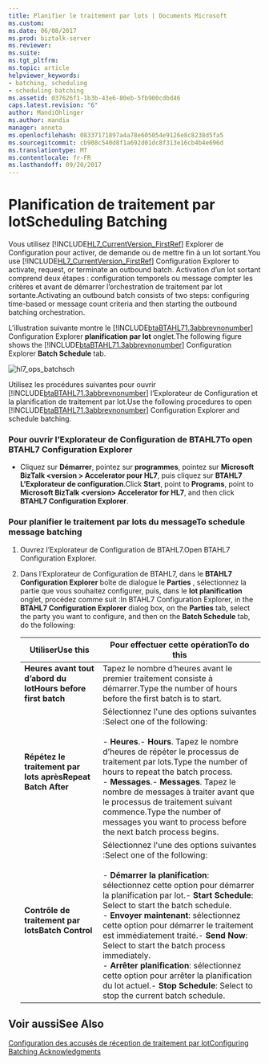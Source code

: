 ```yaml
---
title: Planifier le traitement par lots | Documents Microsoft
ms.custom: 
ms.date: 06/08/2017
ms.prod: biztalk-server
ms.reviewer: 
ms.suite: 
ms.tgt_pltfrm: 
ms.topic: article
helpviewer_keywords:
- batching, scheduling
- scheduling batching
ms.assetid: 037626f1-1b3b-43e6-80eb-5fb900cdbd46
caps.latest.revision: "6"
author: MandiOhlinger
ms.author: mandia
manager: anneta
ms.openlocfilehash: 08337171897a4a78e605054e9126e8c8238d5fa5
ms.sourcegitcommit: cb908c540d8f1a692d01dc8f313e16cb4b4e696d
ms.translationtype: MT
ms.contentlocale: fr-FR
ms.lasthandoff: 09/20/2017
---
```

# <a name="scheduling-batching"></a><span data-ttu-id="173c7-102">Planification de traitement par lot</span><span class="sxs-lookup"><span data-stu-id="173c7-102">Scheduling Batching</span></span>
<span data-ttu-id="173c7-103">Vous utilisez [!INCLUDE[HL7_CurrentVersion_FirstRef](../../includes/hl7-currentversion-firstref-md.md)] Explorer de Configuration pour activer, de demande ou de mettre fin à un lot sortant.</span><span class="sxs-lookup"><span data-stu-id="173c7-103">You use [!INCLUDE[HL7_CurrentVersion_FirstRef](../../includes/hl7-currentversion-firstref-md.md)] Configuration Explorer to activate, request, or terminate an outbound batch.</span></span> <span data-ttu-id="173c7-104">Activation d’un lot sortant comprend deux étapes : configuration temporels ou message compter les critères et avant de démarrer l’orchestration de traitement par lot sortante.</span><span class="sxs-lookup"><span data-stu-id="173c7-104">Activating an outbound batch consists of two steps: configuring time-based or message count criteria and then starting the outbound batching orchestration.</span></span>  
  
 <span data-ttu-id="173c7-105">L’illustration suivante montre le [!INCLUDE[btaBTAHL71.3abbrevnonumber](../../includes/btabtahl71-3abbrevnonumber-md.md)] Configuration Explorer **planification par lot** onglet.</span><span class="sxs-lookup"><span data-stu-id="173c7-105">The following figure shows the [!INCLUDE[btaBTAHL71.3abbrevnonumber](../../includes/btabtahl71-3abbrevnonumber-md.md)] Configuration Explorer **Batch Schedule** tab.</span></span>  
  
 ![](../../adapters-and-accelerators/accelerator-hl7/media/hl7-ops-batchsch.gif "hl7_ops_batchsch")  
  
 <span data-ttu-id="173c7-106">Utilisez les procédures suivantes pour ouvrir [!INCLUDE[btaBTAHL71.3abbrevnonumber](../../includes/btabtahl71-3abbrevnonumber-md.md)] l’Explorateur de Configuration et la planification de traitement par lot.</span><span class="sxs-lookup"><span data-stu-id="173c7-106">Use the following procedures to open [!INCLUDE[btaBTAHL71.3abbrevnonumber](../../includes/btabtahl71-3abbrevnonumber-md.md)] Configuration Explorer and schedule batching.</span></span>  
  
### <a name="to-open-btahl7-configuration-explorer"></a><span data-ttu-id="173c7-107">Pour ouvrir l’Explorateur de Configuration de BTAHL7</span><span class="sxs-lookup"><span data-stu-id="173c7-107">To open BTAHL7 Configuration Explorer</span></span>  
  
-   <span data-ttu-id="173c7-108">Cliquez sur **Démarrer**, pointez sur **programmes**, pointez sur **Microsoft BizTalk \<version > Accelerator pour HL7**, puis cliquez sur **BTAHL7 L’Explorateur de configuration**.</span><span class="sxs-lookup"><span data-stu-id="173c7-108">Click **Start**, point to **Programs**, point to **Microsoft BizTalk \<version> Accelerator for HL7**, and then click **BTAHL7 Configuration Explorer**.</span></span>  
  
### <a name="to-schedule-message-batching"></a><span data-ttu-id="173c7-109">Pour planifier le traitement par lots du message</span><span class="sxs-lookup"><span data-stu-id="173c7-109">To schedule message batching</span></span>  
  
1.  <span data-ttu-id="173c7-110">Ouvrez l’Explorateur de Configuration de BTAHL7.</span><span class="sxs-lookup"><span data-stu-id="173c7-110">Open BTAHL7 Configuration Explorer.</span></span>  
  
2.  <span data-ttu-id="173c7-111">Dans l’Explorateur de Configuration de BTAHL7, dans le **BTAHL7 Configuration Explorer** boîte de dialogue le **Parties** , sélectionnez la partie que vous souhaitez configurer, puis, dans le **lot planification** onglet, procédez comme suit :</span><span class="sxs-lookup"><span data-stu-id="173c7-111">In BTAHL7 Configuration Explorer, in the **BTAHL7 Configuration Explorer** dialog box, on the **Parties** tab, select the party you want to configure, and then on the **Batch Schedule** tab, do the following:</span></span>  
  
    |<span data-ttu-id="173c7-112">Utiliser</span><span class="sxs-lookup"><span data-stu-id="173c7-112">Use this</span></span>|<span data-ttu-id="173c7-113">Pour effectuer cette opération</span><span class="sxs-lookup"><span data-stu-id="173c7-113">To do this</span></span>|  
    |--------------|----------------|  
    |<span data-ttu-id="173c7-114">**Heures avant tout d’abord du lot**</span><span class="sxs-lookup"><span data-stu-id="173c7-114">**Hours before first batch**</span></span>|<span data-ttu-id="173c7-115">Tapez le nombre d’heures avant le premier traitement consiste à démarrer.</span><span class="sxs-lookup"><span data-stu-id="173c7-115">Type the number of hours before the first batch is to start.</span></span>|  
    |<span data-ttu-id="173c7-116">**Répétez le traitement par lots après**</span><span class="sxs-lookup"><span data-stu-id="173c7-116">**Repeat Batch After**</span></span>|<span data-ttu-id="173c7-117">Sélectionnez l'une des options suivantes :</span><span class="sxs-lookup"><span data-stu-id="173c7-117">Select one of the following:</span></span><br /><br /> <span data-ttu-id="173c7-118">-   **Heures**.</span><span class="sxs-lookup"><span data-stu-id="173c7-118">-   **Hours**.</span></span> <span data-ttu-id="173c7-119">Tapez le nombre d’heures de répéter le processus de traitement par lots.</span><span class="sxs-lookup"><span data-stu-id="173c7-119">Type the number of hours to repeat the batch process.</span></span><br /><span data-ttu-id="173c7-120">-   **Messages**.</span><span class="sxs-lookup"><span data-stu-id="173c7-120">-   **Messages**.</span></span> <span data-ttu-id="173c7-121">Tapez le nombre de messages à traiter avant que le processus de traitement suivant commence.</span><span class="sxs-lookup"><span data-stu-id="173c7-121">Type the number of messages you want to process before the next batch process begins.</span></span>|  
    |<span data-ttu-id="173c7-122">**Contrôle de traitement par lots**</span><span class="sxs-lookup"><span data-stu-id="173c7-122">**Batch Control**</span></span>|<span data-ttu-id="173c7-123">Sélectionnez l'une des options suivantes :</span><span class="sxs-lookup"><span data-stu-id="173c7-123">Select one of the following:</span></span><br /><br /> <span data-ttu-id="173c7-124">-   **Démarrer la planification**: sélectionnez cette option pour démarrer la planification par lot.</span><span class="sxs-lookup"><span data-stu-id="173c7-124">-   **Start Schedule**: Select to start the batch schedule.</span></span><br /><span data-ttu-id="173c7-125">-   **Envoyer maintenant**: sélectionnez cette option pour démarrer le traitement est immédiatement traité.</span><span class="sxs-lookup"><span data-stu-id="173c7-125">-   **Send Now**: Select to start the batch process immediately.</span></span><br /><span data-ttu-id="173c7-126">-   **Arrêter planification**: sélectionnez cette option pour arrêter la planification du lot actuel.</span><span class="sxs-lookup"><span data-stu-id="173c7-126">-   **Stop Schedule**: Select to stop the current batch schedule.</span></span>|  
  
## <a name="see-also"></a><span data-ttu-id="173c7-127">Voir aussi</span><span class="sxs-lookup"><span data-stu-id="173c7-127">See Also</span></span>  
 [<span data-ttu-id="173c7-128">Configuration des accusés de réception de traitement par lot</span><span class="sxs-lookup"><span data-stu-id="173c7-128">Configuring Batching Acknowledgments</span></span>](../../adapters-and-accelerators/accelerator-hl7/configuring-batching-acknowledgments.md)